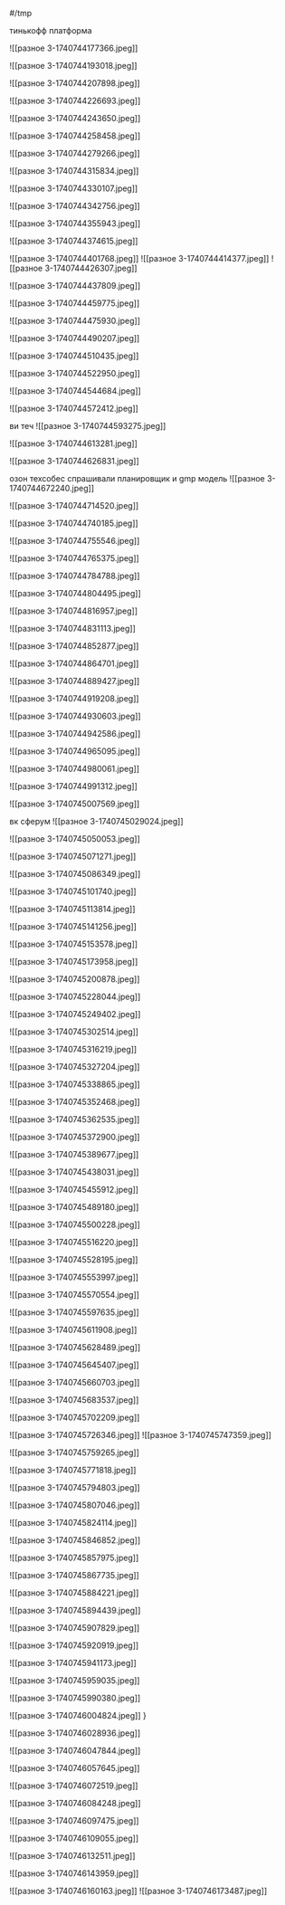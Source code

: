 #/tmp 

тинькофф платформа

![[разное 3-1740744177366.jpeg]]

![[разное 3-1740744193018.jpeg]]

![[разное 3-1740744207898.jpeg]]

![[разное 3-1740744226693.jpeg]]

![[разное 3-1740744243650.jpeg]]

![[разное 3-1740744258458.jpeg]]

![[разное 3-1740744279266.jpeg]]

![[разное 3-1740744315834.jpeg]]

![[разное 3-1740744330107.jpeg]]

![[разное 3-1740744342756.jpeg]]

![[разное 3-1740744355943.jpeg]]



![[разное 3-1740744374615.jpeg]]

![[разное 3-1740744401768.jpeg]]
![[разное 3-1740744414377.jpeg]]
![[разное 3-1740744426307.jpeg]]

![[разное 3-1740744437809.jpeg]]

![[разное 3-1740744459775.jpeg]]

![[разное 3-1740744475930.jpeg]]

![[разное 3-1740744490207.jpeg]]

![[разное 3-1740744510435.jpeg]]

![[разное 3-1740744522950.jpeg]]

![[разное 3-1740744544684.jpeg]]

![[разное 3-1740744572412.jpeg]]

ви теч
![[разное 3-1740744593275.jpeg]]

![[разное 3-1740744613281.jpeg]]

![[разное 3-1740744626831.jpeg]]

озон техсобес
спрашивали планировщик и gmp модель
![[разное 3-1740744672240.jpeg]]

![[разное 3-1740744714520.jpeg]]

![[разное 3-1740744740185.jpeg]]

![[разное 3-1740744755546.jpeg]]

![[разное 3-1740744765375.jpeg]]


![[разное 3-1740744784788.jpeg]]


![[разное 3-1740744804495.jpeg]]


![[разное 3-1740744816957.jpeg]]

![[разное 3-1740744831113.jpeg]]

![[разное 3-1740744852877.jpeg]]

![[разное 3-1740744864701.jpeg]]

![[разное 3-1740744889427.jpeg]]

![[разное 3-1740744919208.jpeg]]

![[разное 3-1740744930603.jpeg]]

![[разное 3-1740744942586.jpeg]]

![[разное 3-1740744965095.jpeg]]

![[разное 3-1740744980061.jpeg]]

![[разное 3-1740744991312.jpeg]]

![[разное 3-1740745007569.jpeg]]

вк сферум
![[разное 3-1740745029024.jpeg]]

![[разное 3-1740745050053.jpeg]]

![[разное 3-1740745071271.jpeg]]

![[разное 3-1740745086349.jpeg]]

![[разное 3-1740745101740.jpeg]]

![[разное 3-1740745113814.jpeg]]

![[разное 3-1740745141256.jpeg]]

![[разное 3-1740745153578.jpeg]]

![[разное 3-1740745173958.jpeg]]

![[разное 3-1740745200878.jpeg]]

![[разное 3-1740745228044.jpeg]]

![[разное 3-1740745249402.jpeg]]

![[разное 3-1740745302514.jpeg]]

![[разное 3-1740745316219.jpeg]]

![[разное 3-1740745327204.jpeg]]

![[разное 3-1740745338865.jpeg]]

![[разное 3-1740745352468.jpeg]]

![[разное 3-1740745362535.jpeg]]

![[разное 3-1740745372900.jpeg]]

![[разное 3-1740745389677.jpeg]]

![[разное 3-1740745438031.jpeg]]

![[разное 3-1740745455912.jpeg]]

![[разное 3-1740745489180.jpeg]]

![[разное 3-1740745500228.jpeg]]

![[разное 3-1740745516220.jpeg]]

![[разное 3-1740745528195.jpeg]]

![[разное 3-1740745553997.jpeg]]

![[разное 3-1740745570554.jpeg]]

![[разное 3-1740745597635.jpeg]]

![[разное 3-1740745611908.jpeg]]

![[разное 3-1740745628489.jpeg]]

![[разное 3-1740745645407.jpeg]]

![[разное 3-1740745660703.jpeg]]

![[разное 3-1740745683537.jpeg]]

![[разное 3-1740745702209.jpeg]]

![[разное 3-1740745726346.jpeg]]
![[разное 3-1740745747359.jpeg]]

![[разное 3-1740745759265.jpeg]]

![[разное 3-1740745771818.jpeg]]

![[разное 3-1740745794803.jpeg]]

![[разное 3-1740745807046.jpeg]]

![[разное 3-1740745824114.jpeg]]

![[разное 3-1740745846852.jpeg]]

![[разное 3-1740745857975.jpeg]]

![[разное 3-1740745867735.jpeg]]

![[разное 3-1740745884221.jpeg]]

![[разное 3-1740745894439.jpeg]]

![[разное 3-1740745907829.jpeg]]

![[разное 3-1740745920919.jpeg]]

![[разное 3-1740745941173.jpeg]]

![[разное 3-1740745959035.jpeg]]

![[разное 3-1740745990380.jpeg]]

![[разное 3-1740746004824.jpeg]]
}

![[разное 3-1740746028936.jpeg]]

![[разное 3-1740746047844.jpeg]]

![[разное 3-1740746057645.jpeg]]

![[разное 3-1740746072519.jpeg]]

![[разное 3-1740746084248.jpeg]]

![[разное 3-1740746097475.jpeg]]

![[разное 3-1740746109055.jpeg]]

![[разное 3-1740746132511.jpeg]]

![[разное 3-1740746143959.jpeg]]

![[разное 3-1740746160163.jpeg]]
![[разное 3-1740746173487.jpeg]]
